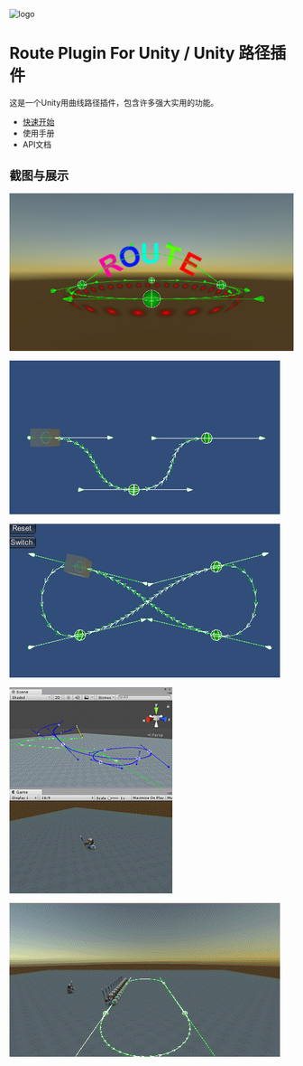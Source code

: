 ![logo](https://raw.githubusercontent.com/xerysherry/Route/master/screenshot/logo.jpg)

Route Plugin For Unity / Unity 路径插件
======================================

这是一个Unity用曲线路径插件，包含许多强大实用的功能。

* [快速开始](./doc/quick_start.md)
* 使用手册
* API文档

截图与展示
--------

![screenshot](./screenshot/screenshot.jpg)

![sample1](./screenshot/sample1.gif)

![sample2](./screenshot/sample2.gif)

![sample3](./screenshot/sample3.gif)

![sample4](./screenshot/sample4.gif)

